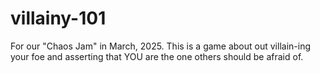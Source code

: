 # villainy-101
For our "Chaos Jam" in March, 2025. This is a game about out villain-ing your foe and asserting that YOU are the one others should be afraid of.
